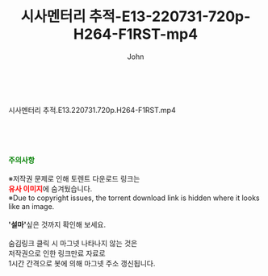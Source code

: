 ﻿---
layout: post
title:  "시사멘터리 추적-E13-220731-720p-H264-F1RST-mp4"
author: John
categories: [ 방송/음악 ]
tags: [  ]
image:  
description: "시사멘터리 추적-E13-220731-720p-H264-F1RST-mp4 torrent 정보 공유"
toc: true
toc_sticky: true
---

<br>
<div class="view-img">
<a class="view_image" href="https://torrentmobile59.com/bbs/view_image.php?fn=%2Fdata%2Ffile%2Fmusic%2F3659260999_N7OKD5CI_c24e35f9f93899c70a154a702ecc57e862dda2e7.jpg" target="_blank"><img alt="" class="img-tag" content="https://torrentmobile59.com/data/file/music/3659260999_N7OKD5CI_c24e35f9f93899c70a154a702ecc57e862dda2e7.jpg" itemprop="image" src="https://torrentmobile59.com/data/file/music/thumb-3659260999_N7OKD5CI_c24e35f9f93899c70a154a702ecc57e862dda2e7_835x2212.jpg"/></a></div><div class="view-content" itemprop="description">
<p>시사멘터리 추적.E13.220731.720p.H264-F1RST.mp4<br/></p> </div>
    
<br><br><br>
<p data-ke-size="size16"><b><span style="color: green;">주의사항</span></b><br /><br />※저작권 문제로 인해 토렌트 다운로드 링크는<br /><b><span style="color: red;">유사 이미지</span></b>에 숨겨뒀습니다.<br />※Due to copyright issues, the torrent download link is hidden where it looks like an image.<br /><br /><b>'설마'</b>싶은 것까지 확인해 보세요.<br /><br />숨김링크 클릭 시 마그넷 나타나지 않는 것은<br />저작권으로 인한 링크만료 자료로<br />1시간 간격으로 봇에 의해 마그넷 주소 갱신됩니다.</p>
